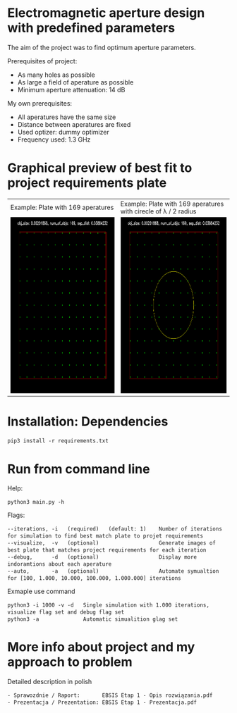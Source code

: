 # Electromagnetic aperture design with predefined parameters

The aim of the project was to find optimum aperture parameters. 

Prerequisites of project:
- As many holes as possible
- As large a field of aperature as possible
- Minimum aperture attenuation: 14 dB

My own prerequisites:
- All aperatures have the same size
- Distance between aperatures are fixed
- Used optizer: dummy optimizer
- Frequency used: 1.3 GHz

# Graphical preview of best fit to project requirements plate

<table>
   <tr>
     <td>Example: Plate with 169 aperatures</td>
     <td>Example: Plate with 169 aperatures with cirecle of &lambda; / 2 radius </td>
  </tr>
  <tr>
    <td><img src="images/100.png" alt="Pwr Poland - CBE the best" title="Plate with 169 aperatures" style="display: inline-block; margin: 0 auto; width: 400px; height: 400px;"></td>
    <td><img src="images/100_with_circle.png" alt="Pwr Poland - CBE the best" title="Plate with 169 aperatures" style="display: inline-block; margin: 0 auto; width: 400px; height: 400px;"></td>
  </tr>
 </table>
 
# Installation: Dependencies

```
pip3 install -r requirements.txt
```

# Run from command line

Help:
```
python3 main.py -h
```
Flags:
```
--iterations, -i   (required)   (default: 1)    Number of iterations for simulation to find best match plate to projet requirements
--visualize,  -v   (optional)                   Generate images of best plate that matches project requirements for each iteration
--debug,      -d   (optional)                   Display more indoramtions about each aperature
--auto,       -a   (optional)                   Automate symualtion for [100, 1.000, 10.000, 100.000, 1.000.000] iterations
```

Exmaple use command
```
python3 -i 1000 -v -d   Single simulation with 1.000 iterations, visualize flag set and debug flag set
python3 -a              Automatic simualition glag set
```

# More info about project and my approach to problem

Detailed description in polish
```
- Sprawozdnie / Raport:       EBSIS Etap 1 - Opis rozwiązania.pdf
- Prezentacja / Prezentation: EBSIS Etap 1 - Prezentacja.pdf
```
